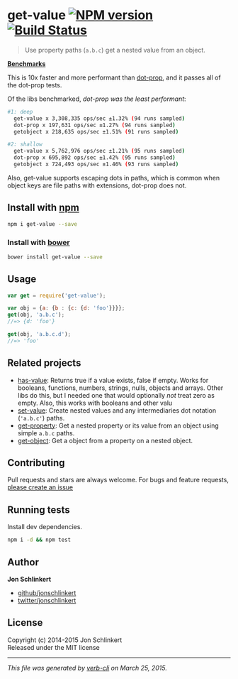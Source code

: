 # get-value [![NPM version](https://badge.fury.io/js/get-value.svg)](http://badge.fury.io/js/get-value)  [![Build Status](https://travis-ci.org/jonschlinkert/get-value.svg)](https://travis-ci.org/jonschlinkert/get-value) 

> Use property paths (`a.b.c`) get a nested value from an object.

[**Benchmarks**](benchmark)

This is 10x faster and more performant than [dot-prop](https://github.com/sindresorhus/dot-prop), and it passes all of the dot-prop tests. 

Of the libs benchmarked, _dot-prop was the least performant_:

```bash
#1: deep
  get-value x 3,308,335 ops/sec ±1.32% (94 runs sampled)
  dot-prop x 197,631 ops/sec ±1.27% (94 runs sampled)
  getobject x 218,635 ops/sec ±1.51% (91 runs sampled)

#2: shallow
  get-value x 5,762,976 ops/sec ±1.21% (95 runs sampled)
  dot-prop x 695,892 ops/sec ±1.42% (95 runs sampled)
  getobject x 724,493 ops/sec ±1.46% (93 runs sampled)
```

Also, get-value supports escaping dots in paths, which is common when object keys are file paths with extensions, dot-prop does not.


## Install with [npm](npmjs.org)

```bash
npm i get-value --save
```
### Install with [bower](https://github.com/bower/bower)

```bash
bower install get-value --save
```


## Usage

```js
var get = require('get-value');

var obj = {a: {b : {c: {d: 'foo'}}}};
get(obj, 'a.b.c');
//=> {d: 'foo'}

get(obj, 'a.b.c.d');
//=> 'foo'
```
## Related projects
* [has-value](https://github.com/jonschlinkert/has-value): Returns true if a value exists, false if empty. Works for booleans, functions, numbers, strings, nulls, objects and arrays. Other libs do this, but I needed one that would optionally _not_ treat zero as empty. Also, this works with booleans and other valu
* [set-value](https://github.com/jonschlinkert/set-value): Create nested values and any intermediaries dot notation (`'a.b.c'`) paths.
* [get-property](https://github.com/jonschlinkert/get-property): Get a nested property or its value from an object using simple `a.b.c` paths.
* [get-object](https://github.com/jonschlinkert/get-object): Get a object from a property on a nested object.

## Contributing
Pull requests and stars are always welcome. For bugs and feature requests, [please create an issue](https://github.com/jonschlinkert/get-value/issues)

## Running tests
Install dev dependencies.

```bash
npm i -d && npm test
```

## Author

**Jon Schlinkert**
 
+ [github/jonschlinkert](https://github.com/jonschlinkert)
+ [twitter/jonschlinkert](http://twitter.com/jonschlinkert) 

## License
Copyright (c) 2014-2015 Jon Schlinkert  
Released under the MIT license

***

_This file was generated by [verb-cli](https://github.com/assemble/verb-cli) on March 25, 2015._